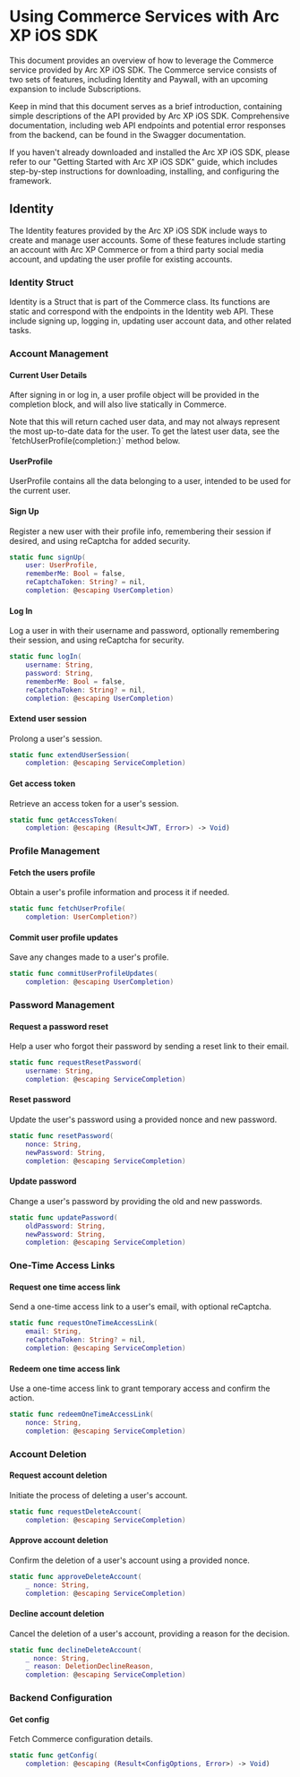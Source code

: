 # Using Commerce Services with Arc XP iOS SDK

This document provides an overview of how to leverage the Commerce service provided by Arc XP iOS SDK. The Commerce service consists of two sets of features, including Identity and Paywall, with an upcoming expansion to include Subscriptions.

Keep in mind that this document serves as a brief introduction, containing simple descriptions of the API provided by Arc XP iOS SDK. Comprehensive documentation, including web API endpoints and potential error responses from the backend, can be found in the Swagger documentation.

If you haven't already downloaded and installed the Arc XP iOS SDK, please refer to our "Getting Started with Arc XP iOS SDK" guide, which includes step-by-step instructions for downloading, installing, and configuring the framework.

## Identity

The Identity features provided by the Arc XP iOS SDK include ways to create and manage user accounts. Some of these features include starting an account with Arc XP Commerce or from a third party social media account, and updating the user profile for existing accounts.

### Identity Struct

Identity is a Struct that is part of the Commerce class. Its functions are static and correspond with the endpoints in the Identity web API. These include signing up, logging in, updating user account data, and other related tasks.

### Account Management

#### Current User Details

After signing in or log in, a user profile object will be provided in the completion block, and will also live statically in Commerce.

Note that this will return cached user data, and may not always represent the most up-to-date data for the user. To get the latest user data, see the \`fetchUserProfile(completion:)\` method below.

#### UserProfile

UserProfile contains all the data belonging to a user, intended to be used for the current user.

#### Sign Up

Register a new user with their profile info, remembering their session if desired, and using reCaptcha for added security.

```swift
static func signUp(  
    user: UserProfile,   
    rememberMe: Bool = false,   
    reCaptchaToken: String? = nil,   
    completion: @escaping UserCompletion)
```

#### Log In

Log a user in with their username and password, optionally remembering their session, and using reCaptcha for security.

```swift
static func logIn(  
    username: String,  
    password: String,  
    rememberMe: Bool = false,  
    reCaptchaToken: String? = nil,  
    completion: @escaping UserCompletion)  
 ``` 

#### Extend user session

Prolong a user's session.

```swift
static func extendUserSession(  
    completion: @escaping ServiceCompletion)
```

#### Get access token

Retrieve an access token for a user's session.

```swift
static func getAccessToken(  
    completion: @escaping (Result<JWT, Error>) -> Void)  
```  

### Profile Management

#### Fetch the users profile

Obtain a user's profile information and process it if needed.

```swift
static func fetchUserProfile(  
    completion: UserCompletion?)
```

#### Commit user profile updates

Save any changes made to a user's profile.

```swift
static func commitUserProfileUpdates(  
    completion: @escaping UserCompletion)  
```

### Password Management

#### Request a password reset

Help a user who forgot their password by sending a reset link to their email.

```swift
static func requestResetPassword(  
    username: String,   
    completion: @escaping ServiceCompletion)  
```

#### Reset password

Update the user's password using a provided nonce and new password.

```swift
static func resetPassword(  
    nonce: String,   
    newPassword: String,   
    completion: @escaping ServiceCompletion)  
```

#### Update password

Change a user's password by providing the old and new passwords.

```swift
static func updatePassword(  
    oldPassword: String,   
    newPassword: String,   
    completion: @escaping ServiceCompletion)  
``` 

### One-Time Access Links

#### Request one time access link

Send a one-time access link to a user's email, with optional reCaptcha.

```swift
static func requestOneTimeAccessLink(  
    email: String,   
    reCaptchaToken: String? = nil,   
    completion: @escaping ServiceCompletion)  
```  

#### Redeem one time access link

Use a one-time access link to grant temporary access and confirm the action.

```swift
static func redeemOneTimeAccessLink(  
    nonce: String,   
    completion: @escaping ServiceCompletion)  
```  

### Account Deletion

#### Request account deletion

Initiate the process of deleting a user's account.

```swift
static func requestDeleteAccount(  
    completion: @escaping ServiceCompletion)  
```  

#### Approve account deletion

Confirm the deletion of a user's account using a provided nonce.

```swift
static func approveDeleteAccount(  
    _ nonce: String,   
    completion: @escaping ServiceCompletion)  
```  

#### Decline account deletion

Cancel the deletion of a user's account, providing a reason for the decision.

```swift
static func declineDeleteAccount(  
    _ nonce: String,   
    _ reason: DeletionDeclineReason,   
    completion: @escaping ServiceCompletion)  
```  

### Backend Configuration

#### Get config

Fetch Commerce configuration details.

```swift
static func getConfig(  
    completion: @escaping (Result<ConfigOptions, Error>) -> Void)
```